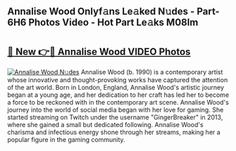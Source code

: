 ## Annalise Wood Onlyf𝚊ns Le𝚊ked N𝚞des - Part-6H6 Photos Video - Hot Part Le𝚊ks M08lm

# <h2><a href="http://ab55327.deff.icu/?id=Annalise+Wood">🔗 New 👉🔴 Annalise Wood VIDEO Photos</a></h2>

[![Annalise Wood N𝚞des](https://i.imgur.com/rIISA9y.gif)](http://ab55327.deff.icu/?id=Annalise+Wood)
Annalise Wood (b. 1990) is a contemporary artist whose innovative and thought-provoking works have captured the attention of the art world. Born in London, England, Annalise Wood's artistic journey began at a young age, and her dedication to her craft has led her to become a force to be reckoned with in the contemporary art scene. Annalise Wood's journey into the world of social media began with her love for gaming. She started streaming on Twitch under the username "GingerBreaker" in 2013, where she gained a small but dedicated following. Annalise Wood's charisma and infectious energy shone through her streams, making her a popular figure in the gaming community.
